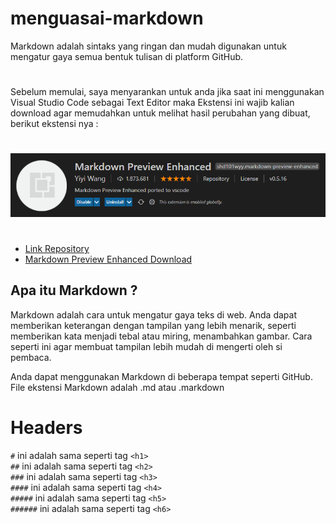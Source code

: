 # menguasai-markdown

Markdown adalah sintaks yang ringan dan mudah digunakan untuk mengatur gaya semua bentuk tulisan di platform GitHub.

#

Sebelum memulai, saya menyarankan untuk anda jika saat ini menggunakan Visual Studio Code sebagai Text Editor maka Ekstensi ini wajib kalian download agar memudahkan untuk melihat hasil perubahan yang dibuat, berikut ekstensi nya :

#

<img src="dokumen/file1.png" alt="Ekstensi Markdown Preview" width="700"/>

#

- [Link Repository](https://github.com/shd101wyy/vscode-markdown-preview-enhanced)
- [Markdown Preview Enhanced Download](https://marketplace.visualstudio.com/items?itemName=shd101wyy.markdown-preview-enhanced)

## Apa itu Markdown ?

Markdown adalah cara untuk mengatur gaya teks di web. Anda dapat memberikan keterangan dengan tampilan yang lebih menarik, seperti memberikan kata menjadi tebal atau miring, menambahkan gambar. Cara seperti ini agar membuat tampilan lebih mudah di mengerti oleh si pembaca.

Anda dapat menggunakan Markdown di beberapa tempat seperti GitHub. File ekstensi Markdown adalah .md atau .markdown

# Headers

`#` ini adalah sama seperti tag `<h1>` <br>
`##` ini adalah sama seperti tag `<h2>` <br>
`###` ini adalah sama seperti tag `<h3>` <br>
`####` ini adalah sama seperti tag `<h4>` <br>
`#####` ini adalah sama seperti tag `<h5>` <br>
`######` ini adalah sama seperti tag `<h6>`
